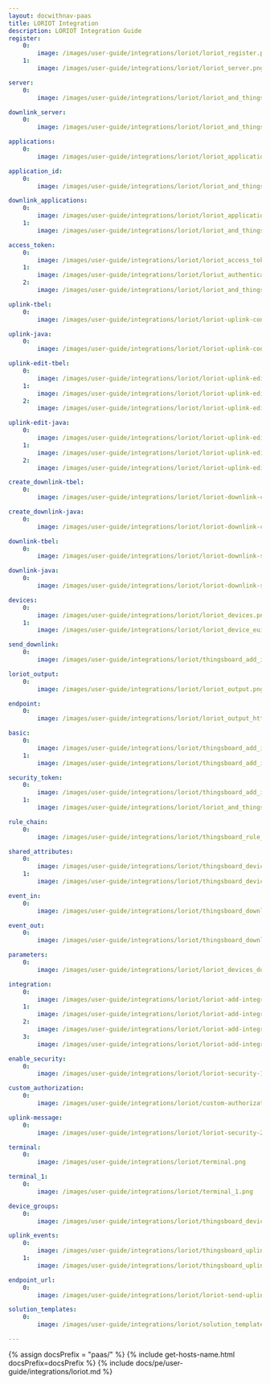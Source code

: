 ```yaml
---
layout: docwithnav-paas
title: LORIOT Integration 
description: LORIOT Integration Guide 
register:
    0:
        image: /images/user-guide/integrations/loriot/loriot_register.png
    1:
        image: /images/user-guide/integrations/loriot/loriot_server.png

server:
    0:
        image: /images/user-guide/integrations/loriot/loriot_and_thingsboard_integration_server_1.png

downlink_server:
    0:
        image: /images/user-guide/integrations/loriot/loriot_and_thingsboard_integration_server.png

applications:
    0:
        image: /images/user-guide/integrations/loriot/loriot_applications.png

application_id:
    0:
        image: /images/user-guide/integrations/loriot/loriot_and_thingsboard_integration_application_id_1.png

downlink_applications:
    0:
        image: /images/user-guide/integrations/loriot/loriot_applications.png
    1:
        image: /images/user-guide/integrations/loriot/loriot_and_thingsboard_integration_application_id.png

access_token:
    0:
        image: /images/user-guide/integrations/loriot/loriot_access_tokens.png
    1:
        image: /images/user-guide/integrations/loriot/loriut_authentication_tokens.png
    2:
        image: /images/user-guide/integrations/loriot/loriot_and_thingsboard_integration_application_access_token.png

uplink-tbel:
    0:
        image: /images/user-guide/integrations/loriot/loriot-uplink-converters-1-tbel-pe.png

uplink-java:
    0:
        image: /images/user-guide/integrations/loriot/loriot-uplink-converters-1-java-pe.png

uplink-edit-tbel:
    0:
        image: /images/user-guide/integrations/loriot/loriot-uplink-edit-mode-tbel-1-pe.png
    1:
        image: /images/user-guide/integrations/loriot/loriot-uplink-edit-mode-tbel-2-pe.png
    2:
        image: /images/user-guide/integrations/loriot/loriot-uplink-edit-mode-tbel-3-pe.png

uplink-edit-java:
    0:
        image: /images/user-guide/integrations/loriot/loriot-uplink-edit-mode-java-1-pe.png
    1:
        image: /images/user-guide/integrations/loriot/loriot-uplink-edit-mode-java-2-pe.png
    2:
        image: /images/user-guide/integrations/loriot/loriot-uplink-edit-mode-java-3-pe.png

create_downlink-tbel:
    0:
        image: /images/user-guide/integrations/loriot/loriot-downlink-converters-1-tbel-pe.png

create_downlink-java:
    0:
        image: /images/user-guide/integrations/loriot/loriot-downlink-converters-1-java-pe.png

downlink-tbel:
    0:
        image: /images/user-guide/integrations/loriot/loriot-downlink-save-changes-tbel-1-pe.png

downlink-java:
    0:
        image: /images/user-guide/integrations/loriot/loriot-downlink-save-changes-java-1-pe.png

devices:
    0:
        image: /images/user-guide/integrations/loriot/loriot_devices.png
    1:
        image: /images/user-guide/integrations/loriot/loriot_device_eui.png

send_downlink:
    0:
        image: /images/user-guide/integrations/loriot/thingsboard_add_integration_send_downlink.png

loriot_output:
    0:
        image: /images/user-guide/integrations/loriot/loriot_output.png

endpoint:
    0:
        image: /images/user-guide/integrations/loriot/loriot_output_http_push.png

basic:
    0:
        image: /images/user-guide/integrations/loriot/thingsboard_add_integration_output_basic.png
    1:
        image: /images/user-guide/integrations/loriot/thingsboard_add_integration_output_basic_email_and_password.png

security_token:
    0:
        image: /images/user-guide/integrations/loriot/thingsboard_add_integration_output_security_token.png
    1:
        image: /images/user-guide/integrations/loriot/loriot_and_thingsboard_output_security_token_session.png

rule_chain:
    0:
        image: /images/user-guide/integrations/loriot/thingsboard_rule_chain_integration_downlink.png

shared_attributes:
    0:
        image: /images/user-guide/integrations/loriot/thingsboard_devices_all_shared_attributes.png
    1:
        image: /images/user-guide/integrations/loriot/thingsboard_devices_all_shared_attributes_update.png

event_in:
    0:
        image: /images/user-guide/integrations/loriot/thingsboard_downlink_converter_events_in.png

event_out:
    0:
        image: /images/user-guide/integrations/loriot/thingsboard_downlink_converter_events_out.png

parameters:
    0:
        image: /images/user-guide/integrations/loriot/loriot_devices_downlink_queue.png

integration:
    0:
        image: /images/user-guide/integrations/loriot/loriot-add-integration-1-pe.png
    1:
        image: /images/user-guide/integrations/loriot/loriot-add-integration-2-pe.png
    2:
        image: /images/user-guide/integrations/loriot/loriot-add-integration-3-pe.png
    3:
        image: /images/user-guide/integrations/loriot/loriot-add-integration-4-pe.png

enable_security:
    0:
        image: /images/user-guide/integrations/loriot/loriot-security-1-pe.png

custom_authorization:
    0:
        image: /images/user-guide/integrations/loriot/custom-authorization-paas.png

uplink-message:
    0:
        image: /images/user-guide/integrations/loriot/loriot-security-2-pe.png

terminal:
    0:
        image: /images/user-guide/integrations/loriot/terminal.png

terminal_1:
    0:
        image: /images/user-guide/integrations/loriot/terminal_1.png

device_groups:
    0:
        image: /images/user-guide/integrations/loriot/thingsboard_devices_all_attributes.png

uplink_events:
    0:
        image: /images/user-guide/integrations/loriot/thingsboard_uplink_converter_events_in.png
    1:
        image: /images/user-guide/integrations/loriot/thingsboard_uplink_converter_events_out.png

endpoint_url:
    0:
        image: /images/user-guide/integrations/loriot/loriot-send-uplink-message-1-pe.png

solution_templates:
    0:
        image: /images/user-guide/integrations/loriot/solution_templates.png

---
```

{% assign docsPrefix = "paas/" %}
{% include get-hosts-name.html docsPrefix=docsPrefix %}
{% include docs/pe/user-guide/integrations/loriot.md %}


